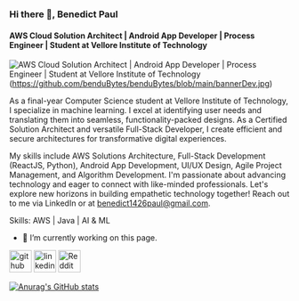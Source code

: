 ### Hi there 👋, Benedict Paul
#### AWS Cloud Solution Architect | Android App Developer | Process Engineer | Student at Vellore Institute of Technology
![AWS Cloud Solution Architect | Android App Developer | Process Engineer | Student at Vellore Institute of Technology](https://media.licdn.com/dms/image/v2/D5616AQGHMVLDcbjizg/profile-displaybackgroundimage-shrink_350_1400/profile-displaybackgroundimage-shrink_350_1400/0/1722100376259?e=1729123200&v=beta&t=68gQNcNu2rDpGW8Idi_4XWwNe0lKxooKMGg1AQ2Q3kI)(https://github.com/benduBytes/benduBytes/blob/main/bannerDev.jpg)

As a final-year Computer Science student at Vellore Institute of Technology, I specialize in machine learning. I excel at identifying user needs and translating them into seamless, functionality-packed designs. As a Certified Solution Architect and versatile Full-Stack Developer, I create efficient and secure architectures for transformative digital experiences.

My skills include AWS Solutions Architecture, Full-Stack Development (ReactJS, Python), Android App Development, UI/UX Design, Agile Project Management, and Algorithm Development. I'm passionate about advancing technology and eager to connect with like-minded professionals. Let's explore new horizons in building empathetic technology together! Reach out to me via LinkedIn or at benedict1426paul@gmail.com.

Skills: AWS | Java | AI & ML

- 🔭 I’m currently working on this page. 


[<img src='https://cdn.jsdelivr.net/npm/simple-icons@3.0.1/icons/github.svg' alt='github' height='40'>](https://github.com/https://github.com/benduBytes)  [<img src='https://cdn.jsdelivr.net/npm/simple-icons@3.0.1/icons/linkedin.svg' alt='linkedin' height='40'>](https://www.linkedin.com/in/https://www.linkedin.com/in/benedict-paul//)  [<img src='https://cdn.jsdelivr.net/npm/simple-icons@3.0.1/icons/reddit.svg' alt='Reddit' height='40'>](https://www.reddit.com/user/https://www.reddit.com/user/bentu17/)  


[![Anurag's GitHub stats](https://github-readme-stats.vercel.app/api?username=benduBytes)](https://github.com/anuraghazra/github-readme-stats)
